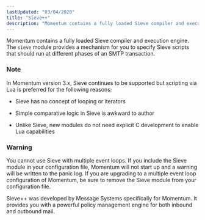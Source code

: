 ```yaml
---
lastUpdated: "03/04/2020"
title: "Sieve++"
description: "Momentum contains a fully loaded Sieve compiler and execution engine The sieve module provides a mechanism for you to specify Sieve scripts that should run at different phases of an SMTP transaction In Momentum version 3 x Sieve continues to be supported but scripting via Lua is preferred for the..."
---
```



Momentum contains a fully loaded Sieve compiler and execution engine. The `sieve` module provides a mechanism for you to specify Sieve scripts that should run at different phases of an SMTP transaction.

### Note

In Momentum version 3.x, Sieve continues to be supported but scripting via Lua is preferred for the following reasons:

*   Sieve has no concept of looping or iterators

*   Simple comparative logic in Sieve is awkward to author

*   Unlike Sieve, new modules do not need explicit C development to enable Lua capabilities

### Warning

You cannot use Sieve with multiple event loops. If you include the Sieve module in your configuration file, Momentum will not start up and a warning will be written to the panic log. If you are upgrading to a multiple event loop configuration of Momentum, be sure to remove the Sieve module from your configuration file.

Sieve++ was developed by Message Systems specifically for Momentum. It provides you with a powerful policy management engine for both inbound and outbound mail.
